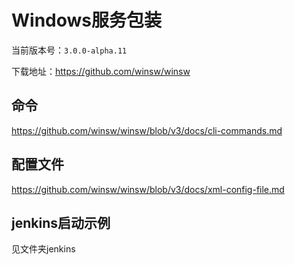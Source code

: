 # Windows服务包装

当前版本号：`3.0.0-alpha.11`

下载地址：<https://github.com/winsw/winsw>

## 命令

<https://github.com/winsw/winsw/blob/v3/docs/cli-commands.md>

## 配置文件

<https://github.com/winsw/winsw/blob/v3/docs/xml-config-file.md>

## jenkins启动示例

见文件夹jenkins
